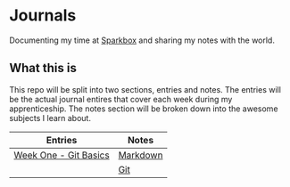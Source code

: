 # Journals

Documenting my time at [Sparkbox](http://seesparkbox.com) and sharing my notes with the world.

## What this is
This repo will be split into two sections, entries and notes. The entries will be the actual journal entires that cover each week during my apprenticeship. The notes section will be broken down into the awesome subjects I learn about.

| Entries | Notes |
| ------- | ----- |
| [Week One - Git Basics](/entries/week-one.md) | [Markdown](/notes/markdown.md) |
|  | [Git](/notes/git.md) |